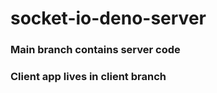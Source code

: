 # socket-io-deno-server

### Main branch contains server code

### Client app lives in client branch